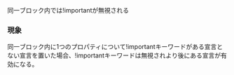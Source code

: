 同一ブロック内では!importantが無視される

### 現象

同一ブロック内に1つのプロパティについて!importantキーワードがある宣言とない宣言を置いた場合、!importantキーワードは無視されより後にある宣言が有効になる。
